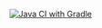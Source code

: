 [![Java CI with Gradle](https://github.com/Aisenkora/Bank/actions/workflows/gradle.yml/badge.svg)](https://github.com/Aisenkora/Bank/actions/workflows/gradle.yml)
